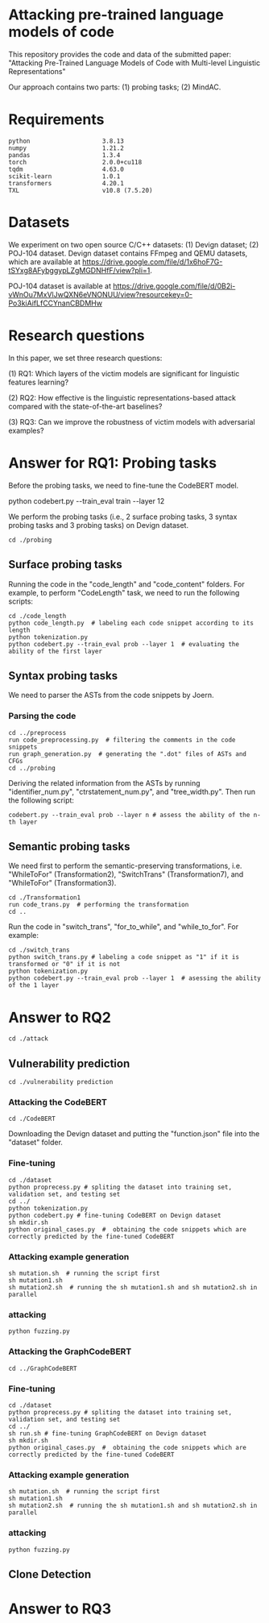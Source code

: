 # Attacking pre-trained language models of code
This repository provides the code and data of the submitted paper: "Attacking Pre-Trained Language Models of Code with Multi-level Linguistic Representations"

Our approach contains two parts: (1) probing tasks; (2) MindAC.

# Requirements
```
python                    3.8.13
numpy                     1.21.2
pandas                    1.3.4
torch                     2.0.0+cu118
tqdm                      4.63.0
scikit-learn              1.0.1
transformers              4.20.1
TXL                       v10.8 (7.5.20) 
```

# Datasets
We experiment on two open source C/C++ datasets: (1) Devign dataset; (2) POJ-104 dataset.
Devign dataset contains FFmpeg and QEMU datasets, which are available at https://drive.google.com/file/d/1x6hoF7G-tSYxg8AFybggypLZgMGDNHfF/view?pli=1.

POJ-104 dataset is available at https://drive.google.com/file/d/0B2i-vWnOu7MxVlJwQXN6eVNONUU/view?resourcekey=0-Po3kiAifLfCCYnanCBDMHw

# Research questions

In this paper, we set three research questions: 

(1) RQ1: Which layers of the victim models are significant for linguistic features learning?

(2) RQ2: How effective is the linguistic representations-based attack compared with the state-of-the-art baselines?

(3) RQ3: Can we improve the robustness of victim models with adversarial examples?

# Answer for RQ1: Probing tasks
Before the probing tasks, we need to fine-tune the CodeBERT model.

python codebert.py --train_eval train --layer 12

We perform the probing tasks (i.e., 2 surface probing tasks, 3 syntax probing tasks and 3 probing tasks) on Devign dataset.

```
cd ./probing
```

## Surface probing tasks
Running the code in the "code_length" and "code_content" folders. For example, to perform "CodeLength" task, we need to run the following scripts:

```
cd ./code_length
python code_length.py  # labeling each code snippet according to its length
python tokenization.py  
python codebert.py --train_eval prob --layer 1  # evaluating the ability of the first layer
```

## Syntax probing tasks
We need to parser the ASTs from the code snippets by Joern.

### Parsing the code
```
cd ../preprocess
run code_preprocessing.py  # filtering the comments in the code snippets
run graph_generation.py  # generating the ".dot" files of ASTs and CFGs
cd ../probing
```

Deriving the related information from the ASTs by running "identifier_num.py", "ctrstatement_num.py", and "tree_width.py". Then run the following script:

```
codebert.py --train_eval prob --layer n # assess the ability of the n-th layer
```

## Semantic probing tasks
We need first to perform the semantic-preserving transformations, i.e. "WhileToFor" (Transformation2), "SwitchTrans" (Transformation7), and "WhileToFor" (Transformation3). 

```
cd ./Transformation1
run code_trans.py  # performing the transformation
cd ..
```

Run the code in "switch_trans", "for_to_while", and "while_to_for". For example:

```
cd ./switch_trans
python switch_trans.py # labeling a code snippet as "1" if it is transformed or "0" if it is not
python tokenization.py
python codebert.py --train_eval prob --layer 1  # asessing the ability of the 1 layer
```

# Answer to RQ2
```
cd ./attack
```

## Vulnerability prediction
```
cd ./vulnerability prediction
```
### Attacking the CodeBERT
```
cd ./CodeBERT
```
Downloading the Devign dataset and putting the "function.json" file into the "dataset" folder.

### Fine-tuning
```
cd ./dataset
python proprecess.py # spliting the dataset into training set, validation set, and testing set
cd ../
python tokenization.py
python codebert.py # fine-tuning CodeBERT on Devign dataset
sh mkdir.sh
python original_cases.py  #  obtaining the code snippets which are correctly predicted by the fine-tuned CodeBERT
```
### Attacking example generation
```
sh mutation.sh  # running the script first
sh mutation1.sh
sh mutation2.sh  # running the sh mutation1.sh and sh mutation2.sh in parallel
```
### attacking
```
python fuzzing.py
```

### Attacking the GraphCodeBERT
```
cd ../GraphCodeBERT
```

### Fine-tuning
```
cd ./dataset
python proprecess.py # spliting the dataset into training set, validation set, and testing set
cd ../
sh run.sh # fine-tuning GraphCodeBERT on Devign dataset
sh mkdir.sh
python original_cases.py  #  obtaining the code snippets which are correctly predicted by the fine-tuned CodeBERT
```
### Attacking example generation
```
sh mutation.sh  # running the script first
sh mutation1.sh
sh mutation2.sh  # running the sh mutation1.sh and sh mutation2.sh in parallel
```
### attacking
```
python fuzzing.py
```

## Clone Detection

# Answer to RQ3
